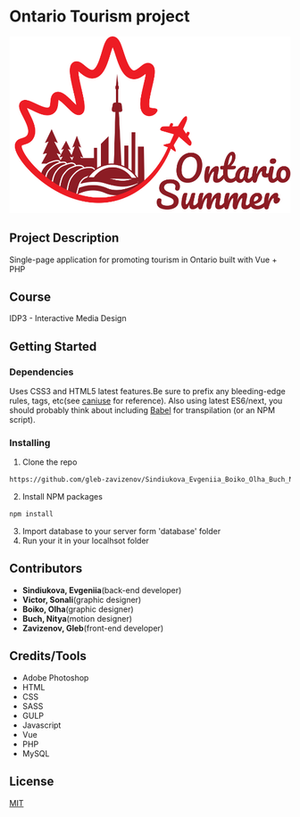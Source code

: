 # Ontario Tourism project

![Logo](/images/logo.svg)

## Project Description

Single-page application for promoting tourism in Ontario built with Vue + PHP

## Course

IDP3 - Interactive Media Design

## Getting Started

### Dependencies

Uses CSS3 and HTML5 latest features.Be sure to prefix any bleeding-edge rules, tags, etc(see [caniuse](https://caniuse.com) for reference).
Also using latest ES6/next, you should probably think about including [Babel](https://babeljs.io) for transpilation (or an NPM script).

### Installing

1. Clone the repo
```sh
https://github.com/gleb-zavizenov/Sindiukova_Evgeniia_Boiko_Olha_Buch_Nitya_Zavizenov_Gleb_Victor_Sonali_Hackathon.git
```
2. Install NPM packages
```sh
npm install
```
3. Import database to your server form 'database' folder
4. Run your it in your localhsot folder

## Contributors

- **Sindiukova, Evgeniia**(back-end developer)
- **Victor, Sonali**(graphic designer)
- **Boiko, Olha**(graphic designer)
- **Buch, Nitya**(motion designer)
- **Zavizenov, Gleb**(front-end developer)

## Credits/Tools

* Adobe Photoshop 
* HTML
* CSS
* SASS
* GULP
* Javascript
* Vue
* PHP
* MySQL

## License

[MIT](https://choosealicense.com/licenses/mit/)

